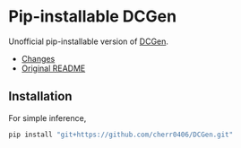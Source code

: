 # Pip-installable DCGen

Unofficial pip-installable version of [DCGen](https://github.com/WebPAI/DCGen/).

- [Changes](https://github.com/WebPAI/DCGen/compare/main...cherr0406:DCGen:main)
- [Original README](/README.md)

## Installation

For simple inference,

```bash
pip install "git+https://github.com/cherr0406/DCGen.git"
```
